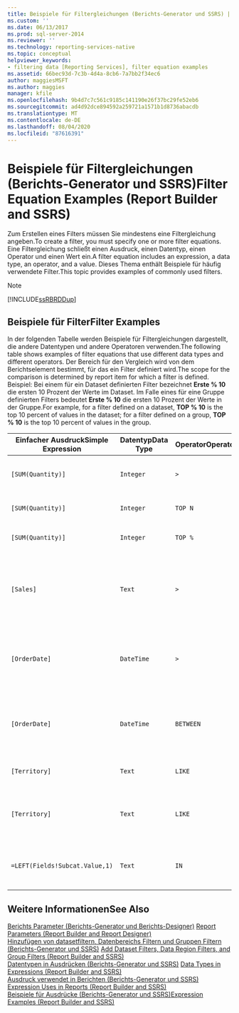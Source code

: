 ```yaml
---
title: Beispiele für Filtergleichungen (Berichts-Generator und SSRS) | Microsoft-Dokumentation
ms.custom: ''
ms.date: 06/13/2017
ms.prod: sql-server-2014
ms.reviewer: ''
ms.technology: reporting-services-native
ms.topic: conceptual
helpviewer_keywords:
- filtering data [Reporting Services], filter equation examples
ms.assetid: 66bec93d-7c3b-4d4a-8cb6-7a7bb2f34ec6
author: maggiesMSFT
ms.author: maggies
manager: kfile
ms.openlocfilehash: 9b4d7c7c561c9185c141190e26f37bc29fe52eb6
ms.sourcegitcommit: ad4d92dce894592a259721a1571b1d8736abacdb
ms.translationtype: MT
ms.contentlocale: de-DE
ms.lasthandoff: 08/04/2020
ms.locfileid: "87616391"
---
```

# <a name="filter-equation-examples-report-builder-and-ssrs"></a><span data-ttu-id="9cf82-102">Beispiele für Filtergleichungen (Berichts-Generator und SSRS)</span><span class="sxs-lookup"><span data-stu-id="9cf82-102">Filter Equation Examples (Report Builder and SSRS)</span></span>
  <span data-ttu-id="9cf82-103">Zum Erstellen eines Filters müssen Sie mindestens eine Filtergleichung angeben.</span><span class="sxs-lookup"><span data-stu-id="9cf82-103">To create a filter, you must specify one or more filter equations.</span></span> <span data-ttu-id="9cf82-104">Eine Filtergleichung schließt einen Ausdruck, einen Datentyp, einen Operator und einen Wert ein.</span><span class="sxs-lookup"><span data-stu-id="9cf82-104">A filter equation includes an expression, a data type, an operator, and a value.</span></span> <span data-ttu-id="9cf82-105">Dieses Thema enthält Beispiele für häufig verwendete Filter.</span><span class="sxs-lookup"><span data-stu-id="9cf82-105">This topic provides examples of commonly used filters.</span></span>  
  
> [!NOTE]  
>  [!INCLUDE[ssRBRDDup](../../includes/ssrbrddup-md.md)]  
  
## <a name="filter-examples"></a><span data-ttu-id="9cf82-106">Beispiele für Filter</span><span class="sxs-lookup"><span data-stu-id="9cf82-106">Filter Examples</span></span>  
 <span data-ttu-id="9cf82-107">In der folgenden Tabelle werden Beispiele für Filtergleichungen dargestellt, die andere Datentypen und andere Operatoren verwenden.</span><span class="sxs-lookup"><span data-stu-id="9cf82-107">The following table shows examples of filter equations that use different data types and different operators.</span></span> <span data-ttu-id="9cf82-108">Der Bereich für den Vergleich wird von dem Berichtselement bestimmt, für das ein Filter definiert wird.</span><span class="sxs-lookup"><span data-stu-id="9cf82-108">The scope for the comparison is determined by report item for which a filter is defined.</span></span> <span data-ttu-id="9cf82-109">Beispiel: Bei einem für ein Dataset definierten Filter bezeichnet **Erste % 10** die ersten 10 Prozent der Werte im Dataset. Im Falle eines für eine Gruppe definierten Filters bedeutet **Erste % 10** die ersten 10 Prozent der Werte in der Gruppe.</span><span class="sxs-lookup"><span data-stu-id="9cf82-109">For example, for a filter defined on a dataset, **TOP % 10** is the top 10 percent of values in the dataset; for a filter defined on a group, **TOP % 10** is the top 10 percent of values in the group.</span></span>  
  
|<span data-ttu-id="9cf82-110">Einfacher Ausdruck</span><span class="sxs-lookup"><span data-stu-id="9cf82-110">Simple Expression</span></span>|<span data-ttu-id="9cf82-111">Datentyp</span><span class="sxs-lookup"><span data-stu-id="9cf82-111">Data Type</span></span>|<span data-ttu-id="9cf82-112">Operator</span><span class="sxs-lookup"><span data-stu-id="9cf82-112">Operator</span></span>|<span data-ttu-id="9cf82-113">value</span><span class="sxs-lookup"><span data-stu-id="9cf82-113">Value</span></span>|<span data-ttu-id="9cf82-114">BESCHREIBUNG</span><span class="sxs-lookup"><span data-stu-id="9cf82-114">Description</span></span>|  
|-----------------------|---------------|--------------|-----------|-----------------|  
|`[SUM(Quantity)]`|`Integer`|`>`|`7`|<span data-ttu-id="9cf82-115">Schließt Datenwerte ein, die größer als 7 sind.</span><span class="sxs-lookup"><span data-stu-id="9cf82-115">Includes data values that are greater than 7.</span></span>|  
|`[SUM(Quantity)]`|`Integer`|`TOP N`|`10`|<span data-ttu-id="9cf82-116">Schließt die ersten 10 Datenwerte ein.</span><span class="sxs-lookup"><span data-stu-id="9cf82-116">Includes the top 10 data values.</span></span>|  
|`[SUM(Quantity)]`|`Integer`|`TOP %`|`20`|<span data-ttu-id="9cf82-117">Schließt die ersten 20 % der Datenwerte ein.</span><span class="sxs-lookup"><span data-stu-id="9cf82-117">Includes the top 20% of data values.</span></span>|  
|`[Sales]`|`Text`|`>`|`=CDec(100)`|<span data-ttu-id="9cf82-118">Schließt alle Werte des Typs System.Decimal (SQL-Datentyp "money") größer als $100 ein.</span><span class="sxs-lookup"><span data-stu-id="9cf82-118">Includes all values of type System.Decimal (SQL "money" data types) greater than $100.</span></span>|  
|`[OrderDate]`|`DateTime`|`>`|`2008-01-01`|<span data-ttu-id="9cf82-119">Schließt alle Datumsangaben vom 1. Januar 2008 bis zum gegenwärtigen Datum ein.</span><span class="sxs-lookup"><span data-stu-id="9cf82-119">Includes all dates from January 1, 2008 to the present date.</span></span>|  
|`[OrderDate]`|`DateTime`|`BETWEEN`|`2008-01-01`<br /><br /> `2008-02-01`|<span data-ttu-id="9cf82-120">Schließt Datumsangaben vom 1. Januar 2008 bis zum 1. Februar 2008 einschließlich ein.</span><span class="sxs-lookup"><span data-stu-id="9cf82-120">Includes dates from January 1, 2008 up to and including February 1, 2008.</span></span>|  
|`[Territory]`|`Text`|`LIKE`|`*east`|<span data-ttu-id="9cf82-121">Alle Gebietsnamen, die auf "east" enden.</span><span class="sxs-lookup"><span data-stu-id="9cf82-121">All territory names that end in "east".</span></span>|  
|`[Territory]`|`Text`|`LIKE`|`%o%th*`|<span data-ttu-id="9cf82-122">Alle Gebietsnamen, die mit "North" und "South" beginnen.</span><span class="sxs-lookup"><span data-stu-id="9cf82-122">All territory names that include North and South at the beginning of the name.</span></span>|  
|`=LEFT(Fields!Subcat.Value,1)`|`Text`|`IN`|`B, C, T`|<span data-ttu-id="9cf82-123">Alle Unterkategoriewerte, die mit B, C oder T beginnen.</span><span class="sxs-lookup"><span data-stu-id="9cf82-123">All subcategory values that begin with the letters B, C, or T.</span></span>|  
  
## <a name="see-also"></a><span data-ttu-id="9cf82-124">Weitere Informationen</span><span class="sxs-lookup"><span data-stu-id="9cf82-124">See Also</span></span>  
 <span data-ttu-id="9cf82-125">[Berichts Parameter &#40;Berichts-Generator und Berichts-Designer&#41;](report-parameters-report-builder-and-report-designer.md) </span><span class="sxs-lookup"><span data-stu-id="9cf82-125">[Report Parameters &#40;Report Builder and Report Designer&#41;](report-parameters-report-builder-and-report-designer.md) </span></span>  
 <span data-ttu-id="9cf82-126">[Hinzufügen von datasetfiltern, Datenbereichs Filtern und Gruppen Filtern &#40;Berichts-Generator und SSRS&#41;](add-dataset-filters-data-region-filters-and-group-filters.md) </span><span class="sxs-lookup"><span data-stu-id="9cf82-126">[Add Dataset Filters, Data Region Filters, and Group Filters &#40;Report Builder and SSRS&#41;](add-dataset-filters-data-region-filters-and-group-filters.md) </span></span>  
 <span data-ttu-id="9cf82-127">[Datentypen in Ausdrücken &#40;Berichts-Generator und SSRS&#41;](expressions-report-builder-and-ssrs.md) </span><span class="sxs-lookup"><span data-stu-id="9cf82-127">[Data Types in Expressions &#40;Report Builder and SSRS&#41;](expressions-report-builder-and-ssrs.md) </span></span>  
 <span data-ttu-id="9cf82-128">[Ausdruck verwendet in Berichten &#40;Berichts-Generator und SSRS&#41;](expression-uses-in-reports-report-builder-and-ssrs.md) </span><span class="sxs-lookup"><span data-stu-id="9cf82-128">[Expression Uses in Reports &#40;Report Builder and SSRS&#41;](expression-uses-in-reports-report-builder-and-ssrs.md) </span></span>  
 [<span data-ttu-id="9cf82-129">Beispiele für Ausdrücke &#40;Berichts-Generator und SSRS&#41;</span><span class="sxs-lookup"><span data-stu-id="9cf82-129">Expression Examples &#40;Report Builder and SSRS&#41;</span></span>](expression-examples-report-builder-and-ssrs.md)  
  
  
